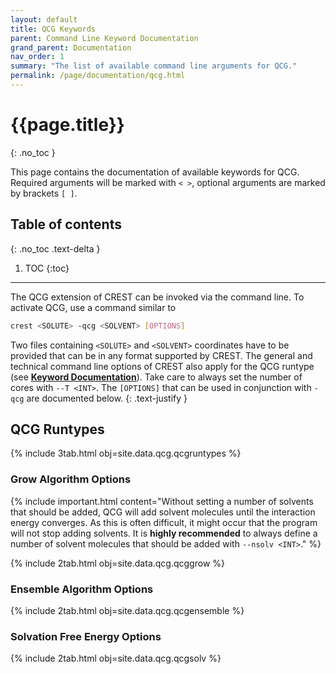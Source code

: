 ```yaml
---
layout: default
title: QCG Keywords
parent: Command Line Keyword Documentation
grand_parent: Documentation
nav_order: 1
summary: "The list of available command line arguments for QCG."
permalink: /page/documentation/qcg.html
---
```


# {{page.title}}
{: .no_toc }

This page contains the documentation of available keywords for QCG.
Required arguments will be marked with `< >`, optional arguments are marked by brackets `[ ]`.

## Table of contents
{: .no_toc .text-delta }

1. TOC
{:toc}


---

The QCG extension of CREST can be invoked via the command line. 
To activate QCG, use a command similar to

```bash
crest <SOLUTE> -qcg <SOLVENT> [OPTIONS]
```

Two files containing `<SOLUTE>` and `<SOLVENT>` coordinates have to be provided that can be in any format supported by CREST. 
The general and technical command line options of CREST also apply for the QCG runtype 
(see [**Keyword Documentation**]({{site.baseurl}}/page/documentation/keywords.html)).
Take care to always set the number of cores with `--T <INT>`.
The `[OPTIONS]` that can be used in conjunction with `-qcg` are documented below.
{: .text-justify }

## QCG Runtypes

{% include 3tab.html obj=site.data.qcg.qcgruntypes %}

### Grow Algorithm Options

{% include important.html content="Without setting a number of solvents that should be added, QCG will add solvent molecules until the interaction energy converges. 
As this is often difficult, it might occur that the program will not stop adding solvents. 
It is **highly recommended** to always define a number of solvent molecules that should be added with `--nsolv <INT>`." %}

{% include 2tab.html obj=site.data.qcg.qcggrow %}


### Ensemble Algorithm Options

{% include 2tab.html obj=site.data.qcg.qcgensemble %}


### Solvation Free Energy Options

{% include 2tab.html obj=site.data.qcg.qcgsolv %}
